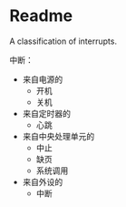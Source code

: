 # Readme
A classification of interrupts.

中断：
- 来自电源的
  - 开机
  - 关机
- 来自定时器的
  - 心跳
- 来自中央处理单元的
  - 中止
  - 缺页
  - 系统调用
- 来自外设的
  - 中断
